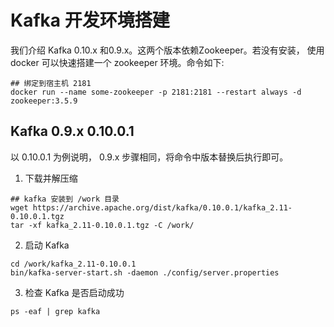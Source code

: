 # Kafka 开发环境搭建

我们介绍 Kafka 0.10.x 和0.9.x。这两个版本依赖Zookeeper。若没有安装， 使用 docker 可以快速搭建一个 zookeeper 环境。命令如下:

```shell
## 绑定到宿主机 2181
docker run --name some-zookeeper -p 2181:2181 --restart always -d zookeeper:3.5.9
```

## Kafka 0.9.x 0.10.0.1
以 0.10.0.1 为例说明， 0.9.x 步骤相同，将命令中版本替换后执行即可。
1. 下载并解压缩
```shell
## kafka 安装到 /work 目录
wget https://archive.apache.org/dist/kafka/0.10.0.1/kafka_2.11-0.10.0.1.tgz
tar -xf kafka_2.11-0.10.0.1.tgz -C /work/
```

2. 启动 Kafka
```shell
cd /work/kafka_2.11-0.10.0.1
bin/kafka-server-start.sh -daemon ./config/server.properties
```

3. 检查 Kafka 是否启动成功
```shell
ps -eaf | grep kafka
```


